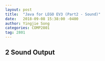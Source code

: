 ```yaml
---
layout: post
title:  "Java for LEGO EV3 (Part2 - Sound)"
date:   2018-09-08 15:38:00 -0400
author: Yingjie Song
categories: COMP2801
tag: 2801
---
```

<h2>2 Sound Output</h2>